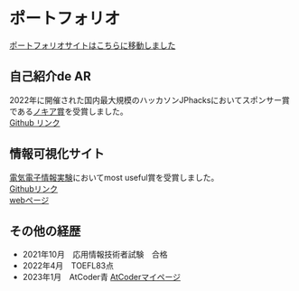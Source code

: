 # ポートフォリオ
[ポートフォリオサイトはこちらに移動しました](https://haruponponpopon.github.io/my_portfolio/)
## 自己紹介de AR
2022年に開催された国内最大規模のハッカソンJPhacksにおいてスポンサー賞である[ノキア賞](https://jphacks.com/information/pitch-result-2022/)を受賞しました。  
[Github リンク](https://github.com/jphacks/B_2209)  

## 情報可視化サイト  
[電気電子情報実験](https://yatani.jp/teaching/doku.php?id=2020infovislab:start)においてmost useful賞を受賞しました。  
[Githubリンク](https://github.com/haruponponpopon/dataVisualization.github.io)  
[webページ](https://haruponponpopon.github.io/dataVisualization.github.io/)
## その他の経歴
- 2021年10月　応用情報技術者試験　合格
- 2022年4月　TOEFL83点
- 2023年1月　AtCoder青 [AtCoderマイページ](https://atcoder.jp/users/harupon20?lang=ja)




